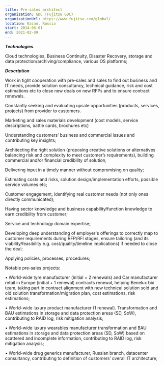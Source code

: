 ```yaml
---
title: Pre-sales architect
organization: GDC (Fujitsu GDC)
organizationUrl: https://www.fujitsu.com/global/ 
location: Kazan, Russia
start: 2014-06-01
end: 2021-02-09
---
```


***Technologies***

Cloud technologies, Business Continuity, Disaster Recovery, storage and data protection/archiving/compliance, various OS platforms;

***Description***

Work in tight cooperation with pre-sales and sales to find out business and IT needs, provide solution consultancy, technical guidance, risk and cost estimations etc to close new deals on new RFPs and to ensure contract renewals.

Constantly seeking and evaluating upsale opportunities (products, services, projects) from provider to customers.

Marketing and sales materials development (cost models, service descriptions, battle cards, brochures etc)

Understanding customers’ business and commercial issues and contributing key insights;

Architecting the right solution (proposing creative solutions or alternatives balancing risk and complexity to meet customer’s requirements), building commercial and/or financial credibility of solution;

Delivering input in a timely manner without compromising on quality;

Estimating costs and risks, solution design/implementation efforts, possible service volumes etc;

Customer engagement, identifying real customer needs (not only ones directly communicated);

Having sector knowledge and business capability/function knowledge to earn credibility from customer;

Service and technology domain expertise;

Developing deep understanding of employer's offerings to correctly map to customer requirements during RFP/RFI stages, ensure tailoring (and its viability/feasibility e.g. cost/quality/timeline implications) if needed to close the deal;

Applying policies, processes, procedures;

Notable pre-sales projects:

•	World-wide tyre manufacturer (initial + 2 renewals) and Car manufacturer retail in Europe (initial + 1 renewal) contracts renewal, helping Benelux bid team, taking part in contract alignment with new technical solution sold and old solution transformation/migration plan, cost estimations, risk estimations;

•	World-wide luxury product manufacturer (1 renewal). Transformation and BAU estimations in storage and data protection areas (SD, SoW), contributing to RAID log, risk mitigation analysis;

•	World-wide luxury wearables manufacturer transformation and BAU estimations in storage and data protection areas (SD, SoW) based on scattered and incomplete information, contributing to RAID log, risk mitigation analysis;

•	World-wide drug generics manufacturer, Russian branch, datacenter consultancy, contributing to definition of customers’ overall IT architecture;